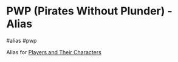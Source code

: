 # PWP (Pirates Without Plunder) - Alias

#alias #pwp

Alias for [Players and Their Characters](Players%20and%20Their%20Characters.md)
